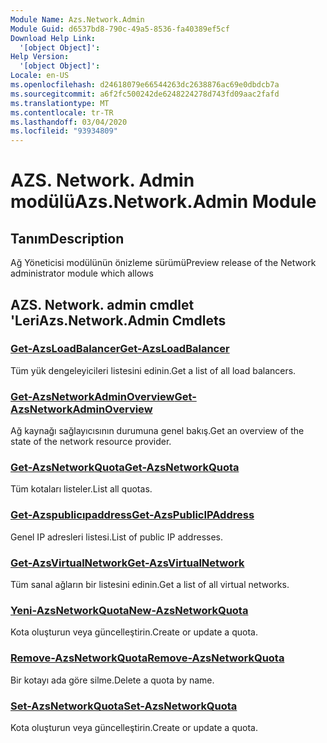 ```yaml
---
Module Name: Azs.Network.Admin
Module Guid: d6537bd8-790c-49a5-8536-fa40389ef5cf
Download Help Link:
  '[object Object]': 
Help Version:
  '[object Object]': 
Locale: en-US
ms.openlocfilehash: d24618079e66544263dc2638876ac69e0dbdcb7a
ms.sourcegitcommit: a6f2fc500242de6248224278d743fd09aac2fafd
ms.translationtype: MT
ms.contentlocale: tr-TR
ms.lasthandoff: 03/04/2020
ms.locfileid: "93934809"
---
```

# <span data-ttu-id="3b7f5-101">AZS. Network. Admin modülü</span><span class="sxs-lookup"><span data-stu-id="3b7f5-101">Azs.Network.Admin Module</span></span>
## <span data-ttu-id="3b7f5-102">Tanım</span><span class="sxs-lookup"><span data-stu-id="3b7f5-102">Description</span></span>
<span data-ttu-id="3b7f5-103">Ağ Yöneticisi modülünün önizleme sürümü</span><span class="sxs-lookup"><span data-stu-id="3b7f5-103">Preview release of the Network administrator module which allows</span></span>  

## <span data-ttu-id="3b7f5-104">AZS. Network. admin cmdlet 'Leri</span><span class="sxs-lookup"><span data-stu-id="3b7f5-104">Azs.Network.Admin Cmdlets</span></span>
### [<span data-ttu-id="3b7f5-105">Get-AzsLoadBalancer</span><span class="sxs-lookup"><span data-stu-id="3b7f5-105">Get-AzsLoadBalancer</span></span>](Get-AzsLoadBalancer.md)
<span data-ttu-id="3b7f5-106">Tüm yük dengeleyicileri listesini edinin.</span><span class="sxs-lookup"><span data-stu-id="3b7f5-106">Get a list of all load balancers.</span></span>

### [<span data-ttu-id="3b7f5-107">Get-AzsNetworkAdminOverview</span><span class="sxs-lookup"><span data-stu-id="3b7f5-107">Get-AzsNetworkAdminOverview</span></span>](Get-AzsNetworkAdminOverview.md)
<span data-ttu-id="3b7f5-108">Ağ kaynağı sağlayıcısının durumuna genel bakış.</span><span class="sxs-lookup"><span data-stu-id="3b7f5-108">Get an overview of the state of the network resource provider.</span></span>

### [<span data-ttu-id="3b7f5-109">Get-AzsNetworkQuota</span><span class="sxs-lookup"><span data-stu-id="3b7f5-109">Get-AzsNetworkQuota</span></span>](Get-AzsNetworkQuota.md)
<span data-ttu-id="3b7f5-110">Tüm kotaları listeler.</span><span class="sxs-lookup"><span data-stu-id="3b7f5-110">List all quotas.</span></span>

### [<span data-ttu-id="3b7f5-111">Get-Azspublicıpaddress</span><span class="sxs-lookup"><span data-stu-id="3b7f5-111">Get-AzsPublicIPAddress</span></span>](Get-AzsPublicIPAddress.md)
<span data-ttu-id="3b7f5-112">Genel IP adresleri listesi.</span><span class="sxs-lookup"><span data-stu-id="3b7f5-112">List of public IP addresses.</span></span>

### [<span data-ttu-id="3b7f5-113">Get-AzsVirtualNetwork</span><span class="sxs-lookup"><span data-stu-id="3b7f5-113">Get-AzsVirtualNetwork</span></span>](Get-AzsVirtualNetwork.md)
<span data-ttu-id="3b7f5-114">Tüm sanal ağların bir listesini edinin.</span><span class="sxs-lookup"><span data-stu-id="3b7f5-114">Get a list of all virtual networks.</span></span>

### [<span data-ttu-id="3b7f5-115">Yeni-AzsNetworkQuota</span><span class="sxs-lookup"><span data-stu-id="3b7f5-115">New-AzsNetworkQuota</span></span>](New-AzsNetworkQuota.md)
<span data-ttu-id="3b7f5-116">Kota oluşturun veya güncelleştirin.</span><span class="sxs-lookup"><span data-stu-id="3b7f5-116">Create or update a quota.</span></span>

### [<span data-ttu-id="3b7f5-117">Remove-AzsNetworkQuota</span><span class="sxs-lookup"><span data-stu-id="3b7f5-117">Remove-AzsNetworkQuota</span></span>](Remove-AzsNetworkQuota.md)
<span data-ttu-id="3b7f5-118">Bir kotayı ada göre silme.</span><span class="sxs-lookup"><span data-stu-id="3b7f5-118">Delete a quota by name.</span></span>

### [<span data-ttu-id="3b7f5-119">Set-AzsNetworkQuota</span><span class="sxs-lookup"><span data-stu-id="3b7f5-119">Set-AzsNetworkQuota</span></span>](Set-AzsNetworkQuota.md)
<span data-ttu-id="3b7f5-120">Kota oluşturun veya güncelleştirin.</span><span class="sxs-lookup"><span data-stu-id="3b7f5-120">Create or update a quota.</span></span>

